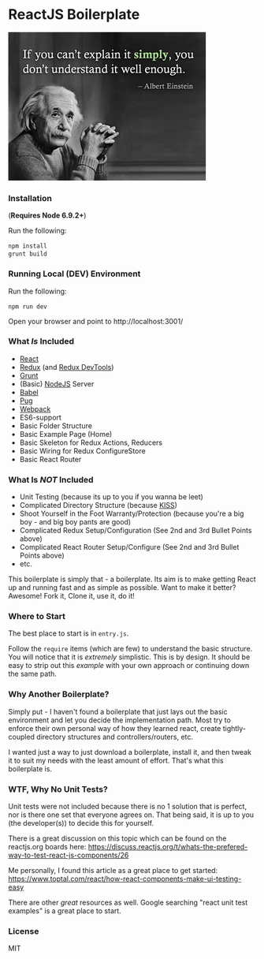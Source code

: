 # ReactJS Boilerplate
![KISS](kiss.jpg?raw=true "KISS")

### Installation
(**Requires Node 6.9.2+**)

Run the following:
```
npm install
grunt build
```

### Running Local (DEV) Environment
Run the following:
```
npm run dev
```
Open your browser and point to http://localhost:3001/

### What *Is* Included
* [React](https://github.com/facebook/react.git)
* [Redux](https://github.com/reactjs/redux.git) (and [Redux DevTools](https://github.com/gaearon/redux-devtools.git))
* [Grunt](https://github.com/gruntjs/grunt.git)
* (Basic) [NodeJS](https://nodejs.org/en/) Server
* [Babel](https://github.com/babel/babel)
* [Pug](https://github.com/pugjs/pug.git)
* [Webpack](https://github.com/webpack/webpack.git)
* ES6-support
* Basic Folder Structure
* Basic Example Page (Home)
* Basic Skeleton for Redux Actions, Reducers
* Basic Wiring for Redux ConfigureStore
* Basic React Router

### What Is *NOT* Included
* Unit Testing (because its up to you if you wanna be leet)
* Complicated Directory Structure (because [KISS](https://en.wikipedia.org/wiki/KISS_principle))
* Shoot Yourself in the Foot Warranty/Protection (because you're a big boy - and big boy pants are good)
* Complicated Redux Setup/Configuration (See 2nd and 3rd Bullet Points above)
* Complicated React Router Setup/Configure (See 2nd and 3rd Bullet Points above)
* etc.

This boilerplate is simply that - a boilerplate.  Its aim is to make getting React up and running fast and as simple as possible.  Want to make it better?  Awesome!  Fork it, Clone it, use it, do it!

### Where to Start
The best place to start is in `entry.js`.

Follow the `require` items (which are few) to understand the basic structure.  You will notice that it is _extremely_ simplistic.  This is by design.  It should be easy to strip out this _example_ with your own approach or continuing down the same path.


### Why Another Boilerplate?
Simply put - I haven't found a boilerplate that just lays out the basic environment and let you decide the implementation path.  Most try to enforce their own personal way of how they learned react, create tightly-coupled directory structures and controllers/routers, etc.  

I wanted just a way to just download a boilerplate, install it, and then tweak it to suit my needs with the least amount of effort.  That's what this boilerplate is.  

### WTF, Why No Unit Tests?
Unit tests were not included because there is no 1 solution that is perfect, nor is there one set that everyone agrees on.  That being said, it is up to you (the developer(s)) to decide this for yourself.

There is a great discussion on this topic which can be found on the reactjs.org boards here: https://discuss.reactjs.org/t/whats-the-prefered-way-to-test-react-js-components/26

Me personally, I found this article as a great place to get started: https://www.toptal.com/react/how-react-components-make-ui-testing-easy

There are other _great_ resources as well.  Google searching "react unit test examples" is a great place to start.


### License
MIT
